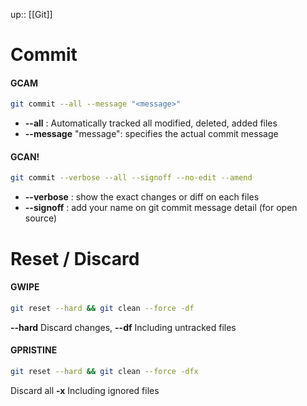up:: [[Git]]

# Commit

#### GCAM
```sh
git commit --all --message "<message>"
```
- **--all** : Automatically tracked all modified, deleted, added files
- **--message** "message": specifies the actual commit message

#### GCAN!

```sh
git commit --verbose --all --signoff --no-edit --amend
```
- **--verbose** : show the exact changes or diff on each files
- **--signoff** : add your name on git commit message detail (for open source)


# Reset / Discard
#### GWIPE
```sh
git reset --hard && git clean --force -df
```
**--hard** Discard changes, **--df** Including untracked files

#### GPRISTINE
```sh
git reset --hard && git clean --force -dfx
```
Discard all **-x** Including ignored files